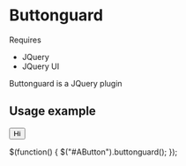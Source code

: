 # Buttonguard

Requires
* JQuery
* JQuery UI

Buttonguard is a JQuery plugin 

## Usage example
    
<button class="btn btn-primary" id="AButton">Hi</button>

$(function() {
	$("#AButton").buttonguard();
});
    
